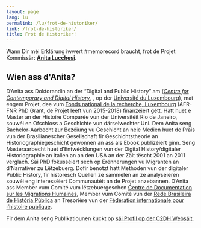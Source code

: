 ```yaml
---
layout: page
lang: lu
permalink: /lu/frot-de-historiker/
link: /frot-de-historiker/
title: Frot de Historiker!
---
```


Wann Dir méi Erklärung iwwert #memorecord braucht, frot de Projet Kommissär: [**Anita Lucchesi**](mailto:memorecord@uni.lu).

<!-- more -->

## Wien ass d'Anita?

D’Anita ass Doktorandin an der “Digital and Public History” am  ([*Centre for Contemporary and Digital History*](https://www.c2dh.uni.lu/), , op der [Université du Luxembourg](https://www.uni.lu/)), mat engem Projet, dee vum [Fonds national de la recherche, Luxembourg](https://www.fnr.lu) (AFR-FNR PhD Grant, de Projet leeft vun 2015-2018) finanzéiert gëtt. Hatt huet e Master an der Histoire Comparée vun der Universitéit Rio de Janeiro, souwéi en Ofschloss a Geschichte vun därselwechter Uni. Dem Anita seng Bachelor-Aarbecht zur Bezéiung vu Geschicht an neie Medien huet de Präis vun der Brasilianescher Gesellschaft fir Geschichtstheorie an Historiographiegeschicht gewonnen an ass als Ebook publizéiert ginn. Seng Masteraarbecht huet d’Entwécklungen vun der Digital History/digitaler Historiographie an Italien an an den USA an der Zäit tëscht 2001 an 2011 verglach. Säi PhD fokusséiert sech op Erënnerungen vu Migranten an d’Narrativer zu Lëtzebuerg. Dofir benotzt hatt Methoden vun der digitaler Public History, fir historesch Quellen ze sammelen an ze analyséieren souwéi eng interesséiert Communautéit an de Projet anzebannen. D’Anita ass Member vum Comité vum lëtzebuergeschen [Centre de Documentation sur les Migrations Humaines](https://www.cdmh.lu), Member vum Comité vun der [Rede Brasileira de História Pública](http://historiapublica.com.br/) an Tresorière vun der [Fédération internationale pour l'histoire publique](http://ifph.hypotheses.org/).

Fir dem Anita seng Publikatiounen kuckt op [säi Profil op der C2DH Websäit](https://www.c2dh.uni.lu/people/anita-lucchesi).
